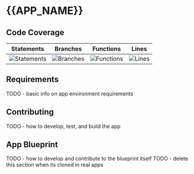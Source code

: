 # {{APP_NAME}}

## Code Coverage

| Statements                                                                         | Branches                                                                       | Functions                                                                        | Lines                                                                    |
| ---------------------------------------------------------------------------------- | ------------------------------------------------------------------------------ | -------------------------------------------------------------------------------- | ------------------------------------------------------------------------ |
| ![Statements](https://img.shields.io/badge/statements-74.44%25-red.svg?style=flat) | ![Branches](https://img.shields.io/badge/branches-79.93%25-red.svg?style=flat) | ![Functions](https://img.shields.io/badge/functions-71.53%25-red.svg?style=flat) | ![Lines](https://img.shields.io/badge/lines-74.44%25-red.svg?style=flat) |

## Requirements

TODO - basic info on app environment requirements

## Contributing

TODO - how to develop, test, and build the app

## App Blueprint

TODO - how to develop and contribute to the blueprint itself
TODO - delete this section when its cloned in real apps
